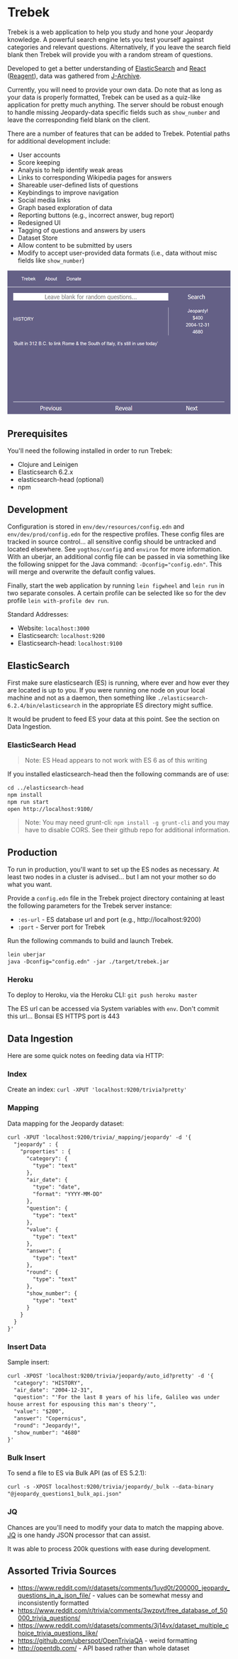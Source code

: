 # Trebek

Trebek is a web application to help you study and hone your Jeopardy knowledge. A powerful search engine lets you test yourself against categories and relevant questions. Alternatively, if you leave the search field blank then Trebek will provide you with a random stream of questions.

Developed to get a better understanding of [ElasticSearch](https://github.com/elastic/elasticsearch) and [React](https://github.com/facebook/react) ([Reagent](https://github.com/reagent-project/reagent)), data was gathered from [J-Archive](http://j-archive.com/).
 
Currently, you will need to provide your own data. Do note that as long as your data is properly formatted, Trebek can be used as a quiz-like application for pretty much anything. The server should be robust enough to handle missing Jeopardy-data specific fields such as `show_number` and leave the corresponding field blank on the client.

There are a number of features that can be added to Trebek. Potential paths for additional development include:
 - User accounts
 - Score keeping
 - Analysis to help identify weak areas
 - Links to corresponding Wikipedia pages for answers
 - Shareable user-defined lists of questions
 - Keybindings to improve navigation
 - Social media links
 - Graph based exploration of data
 - Reporting buttons (e.g., incorrect answer, bug report)
 - Redesigned UI
 - Tagging of questions and answers by users
 - Dataset Store
 - Allow content to be submitted by users
 - Modify to accept user-provided data formats (i.e., data without misc fields like `show_number`)
 
 ![Trebek](./doc/trebek-2018-04-23.png)

## Prerequisites

You'll need the following installed in order to run Trebek:

- Clojure and Leinigen
- Elasticsearch 6.2.x
- elasticsearch-head (optional)
- npm

## Development

Configuration is stored in `env/dev/resources/config.edn` and `env/dev/prod/config.edn` for the respective profiles. These config files are tracked in source control... all sensitive config should be untracked and located elsewhere. See `yogthos/config` and `environ` for more information. With an uberjar, an additional config file can be passed in via something like the following snippet for the Java command: `-Dconfig="config.edn"`. This will merge and overwrite the default config values.

Finally, start the web application by running `lein figwheel` and `lein run` in two separate consoles. A certain profile can be selected like so for the dev profile `lein with-profile dev run`.

Standard Addresses:

- Website: `localhost:3000`
- Elasticsearch: `localhost:9200`
- Elasticsearch-head: `localhost:9100`

## ElasticSearch

First make sure elasticsearch (ES) is running, where ever and how ever they are located is up to you. If you were running one node on your local machine and not as a daemon, then something like `./elasticsearch-6.2.4/bin/elasticsearch` in the appropriate ES directory might suffice.

It would be prudent to feed ES your data at this point. See the section on Data Ingestion.

### ElasticSearch Head

> Note: ES Head appears to not work with ES 6 as of this writing

If you installed elasticsearch-head then the following commands are of use:

```
cd ../elasticsearch-head
npm install
npm run start
open http://localhost:9100/
```

> Note: You may need grunt-cli: `npm install -g grunt-cli` and you may have to disable CORS. See their github repo for additional information.

## Production

To run in production, you'll want to set up the ES nodes as necessary. At least two nodes in a cluster is advised... but I am not your mother so do what you want.

Provide a `config.edn` file in the Trebek project directory containing at least the following parameters for the Trebek server instance:

- `:es-url` - ES database url and port (e.g., http://localhost:9200)
- `:port` - Server port for Trebek

Run the following commands to build and launch Trebek.

```
lein uberjar
java -Dconfig="config.edn" -jar ./target/trebek.jar
```

### Heroku

To deploy to Heroku, via the Heroku CLI: `git push heroku master`

The ES url can be accessed via System variables with `env`. Don't commit this url... Bonsai ES HTTPS port is 443

## Data Ingestion

Here are some quick notes on feeding data via HTTP:

### Index

Create an index: `curl -XPUT 'localhost:9200/trivia?pretty'`

### Mapping

Data mapping for the Jeopardy dataset:

```
curl -XPUT 'localhost:9200/trivia/_mapping/jeopardy' -d '{
  "jeopardy" : {
    "properties" : {
	  "category": {
	    "type": "text"
	  },
	  "air_date": {
	    "type": "date",
		"format": "YYYY-MM-DD"
      },
	  "question": {
	    "type": "text"
	  },
	  "value": {
	    "type": "text"
      },
	  "answer": {
	    "type": "text"
      },
	  "round": {
	    "type": "text"
	  },
	  "show_number": {
	    "type": "text"
      }
    }
  }
}'
```

### Insert Data

Sample insert:

```
curl -XPOST 'localhost:9200/trivia/jeopardy/auto_id?pretty' -d '{
  "category": "HISTORY",
  "air_date": "2004-12-31",
  "question": "'For the last 8 years of his life, Galileo was under house arrest for espousing this man's theory'",
  "value": "$200",
  "answer": "Copernicus",
  "round": "Jeopardy!",
  "show_number": "4680"
}'
```

### Bulk Insert

To send a file to ES via Bulk API (as of ES 5.2.1):

```
curl -s -XPOST localhost:9200/trivia/jeopardy/_bulk --data-binary "@jeopardy_questions1_bulk_api.json"
```

### JQ

Chances are you'll need to modify your data to match the mapping above. [JQ](https://stedolan.github.io/jq/) is one handy JSON processor that can assist.

It was able to process 200k questions with ease during development.

## Assorted Trivia Sources
 
- https://www.reddit.com/r/datasets/comments/1uyd0t/200000_jeopardy_questions_in_a_json_file/ - values can be somewhat messy and inconsistently formatted
- https://www.reddit.com/r/trivia/comments/3wzpvt/free_database_of_50000_trivia_questions/ 
- https://www.reddit.com/r/datasets/comments/3j14vx/dataset_multiple_choice_trivia_questions_like/ 
- https://github.com/uberspot/OpenTriviaQA - weird formatting 
- http://opentdb.com/ - API based rather than whole dataset


